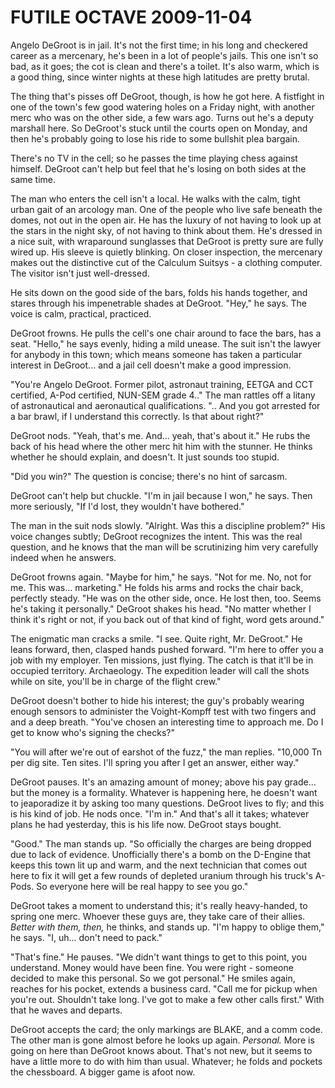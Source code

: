 <!-- TITLE: FUTILE OCTAVE 2009-11-04 -->
<!-- SUBTITLE: A game log for FUTILE OCTAVE -->

# FUTILE OCTAVE 2009-11-04

Angelo DeGroot is in jail. It's not the first time; in his long and checkered career as a mercenary, he's been in a lot of people's jails. This one isn't so bad, as it goes; the cot is clean and there's a toilet. It's also warm, which is a good thing, since winter nights at these high latitudes are pretty brutal.

The thing that's pisses off DeGroot, though, is how he got here. A fistfight in one of the town's few good watering holes on a Friday night, with another merc who was on the other side, a few wars ago. Turns out he's a deputy marshall here. So DeGroot's stuck until the courts open on Monday, and then he's probably going to lose his ride to some bullshit plea bargain.

There's no TV in the cell; so he passes the time playing chess against himself. DeGroot can't help but feel that he's losing on both sides at the same time.

The man who enters the cell isn't a local. He walks with the calm, tight urban gait of an arcology man. One of the people who live safe beneath the domes, not out in the open air. He has the luxury of not having to look up at the stars in the night sky, of not having to think about them. He's dressed in a nice suit, with wraparound sunglasses that DeGroot is pretty sure are fully wired up. His sleeve is quietly blinking. On closer inspection, the mercenary makes out the distinctive cut of the Calculum Suitsys - a clothing computer. The visitor isn't just well-dressed.

He sits down on the good side of the bars, folds his hands together, and stares through his impenetrable shades at DeGroot. "Hey," he says. The voice is calm, practical, practiced.

DeGroot frowns. He pulls the cell's one chair around to face the bars, has a seat. "Hello," he says evenly, hiding a mild unease. The suit isn't the lawyer for anybody in this town; which means someone has taken a particular interest in DeGroot... and a jail cell doesn't make a good impression.

"You're Angelo DeGroot. Former pilot, astronaut training, EETGA and CCT certified, A-Pod certified, NUN-SEM grade 4.." The man rattles off a litany of astronautical and aeronautical qualifications. ".. And you got arrested for a bar brawl, if I understand this correctly. Is that about right?"

DeGroot nods. "Yeah, that's me. And... yeah, that's about it." He rubs the back of his head where the other merc hit him with the stunner. He thinks whether he should explain, and doesn't. It just sounds too stupid.

"Did you win?" The question is concise; there's no hint of sarcasm.

DeGroot can't help but chuckle. "I'm in jail because I won," he says. Then more seriously, "If I'd lost, they wouldn't have bothered."

The man in the suit nods slowly. "Alright. Was this a discipline problem?" His voice changes subtly; DeGroot recognizes the intent. This was the real question, and he knows that the man will be scrutinizing him very carefully indeed when he answers.

DeGroot frowns again. "Maybe for him," he says. "Not for me. No, not for me. This was... marketing." He folds his arms and rocks the chair back, perfectly steady. "He was on the other side, once. He lost then, too. Seems he's taking it personally." DeGroot shakes his head. "No matter whether I think it's right or not, if you back out of that kind of fight, word gets around."

The enigmatic man cracks a smile. "I see. Quite right, Mr. DeGroot." He leans forward, then, clasped hands pushed forward. "I'm here to offer you a job with my employer. Ten missions, just flying. The catch is that it'll be in occupied territory. Archaeology. The expedition leader will call the shots while on site, you'll be in charge of the flight crew."

DeGroot doesn't bother to hide his interest; the guy's probably wearing enough sensors to administer the Voight-Kompff test with two fingers and and a deep breath. "You've chosen an interesting time to approach me. Do I get to know who's signing the checks?"

"You will after we're out of earshot of the fuzz," the man replies. "10,000 Tn per dig site. Ten sites. I'll spring you after I get an answer, either way."

DeGroot pauses. It's an amazing amount of money; above his pay grade... but the money is a formality. Whatever is happening here, he doesn't want to jeaporadize it by asking too many questions. DeGroot lives to fly; and this is his kind of job. He nods once. "I'm in." And that's all it takes; whatever plans he had yesterday, this is his life now. DeGroot stays bought.

"Good." The man stands up. "So officially the charges are being dropped due to lack of evidence. Unofficially there's a bomb on the D-Engine that keeps this town lit up and warm, and the next technician that comes out here to fix it will get a few rounds of depleted uranium through his truck's A-Pods. So everyone here will be real happy to see you go."

DeGroot takes a moment to understand this; it's really heavy-handed, to spring one merc. Whoever these guys are, they take care of their allies. _Better with them, then,_ he thinks, and stands up. "I'm happy to oblige them," he says. "I, uh... don't need to pack."

"That's fine." He pauses. "We didn't want things to get to this point, you understand. Money would have been fine. You were right - someone decided to make this personal. So we got personal." He smiles again, reaches for his pocket, extends a business card. "Call me for pickup when you're out. Shouldn't take long. I've got to make a few other calls first." With that he waves and departs.

DeGroot accepts the card; the only markings are BLAKE, and a comm code. The other man is gone almost before he looks up again. _Personal._ More is going on here than DeGroot knows about. That's not new, but it seems to have a little more to do with him than usual. Whatever; he folds and pockets the chessboard. A bigger game is afoot now.